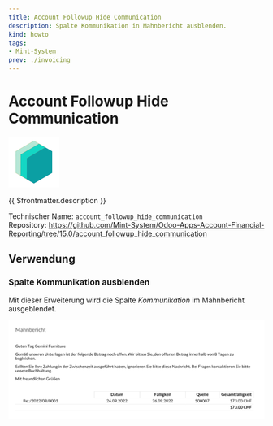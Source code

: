 ```yaml
---
title: Account Followup Hide Communication
description: Spalte Kommunikation in Mahnbericht ausblenden.
kind: howto
tags:
- Mint-System
prev: ./invoicing
---
```

# Account Followup Hide Communication
![icon_oms_box](attachments/icons_odoo_mint_system.png)

{{ $frontmatter.description }}

Technischer Name: `account_followup_hide_communication`\
Repository: <https://github.com/Mint-System/Odoo-Apps-Account-Financial-Reporting/tree/15.0/account_followup_hide_communication>

## Verwendung

### Spalte Kommunikation ausblenden

Mit dieser Erweiterung wird die Spalte *Kommunikation* im Mahnbericht ausgeblendet.

![](attachments/Account%20Followup%20Hide%20Communication.png)
